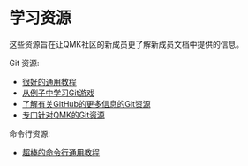 # 学习资源

这些资源旨在让QMK社区的新成员更了解新成员文档中提供的信息。

Git 资源:

* [很好的通用教程](https://www.codecademy.com/learn/learn-git)
* [从例子中学习Git游戏](https://learngitbranching.js.org/)
* [了解有关GitHub的更多信息的Git资源](getting_started_github.md)
* [专门针对QMK的Git资源](contributing.md)


命令行资源:

* [超棒的命令行通用教程](https://www.codecademy.com/learn/learn-the-command-line)
